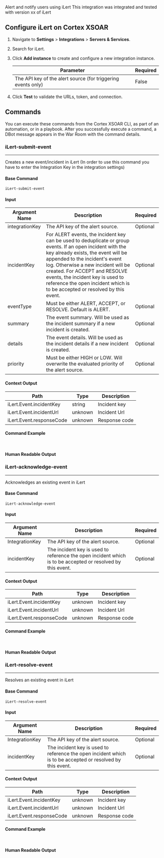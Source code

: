 Alert and notify users using iLert
This integration was integrated and tested with version xx of iLert
## Configure iLert on Cortex XSOAR

1. Navigate to **Settings** > **Integrations** > **Servers & Services**.
2. Search for iLert.
3. Click **Add instance** to create and configure a new integration instance.

    | **Parameter** | **Required** |
    | --- | --- |
    | The API key of the alert source (for triggering events only) | False |

4. Click **Test** to validate the URLs, token, and connection.
## Commands
You can execute these commands from the Cortex XSOAR CLI, as part of an automation, or in a playbook.
After you successfully execute a command, a DBot message appears in the War Room with the command details.
### iLert-submit-event
***
Creates a new event/incident in iLert (In order to use this command  you have to enter the Integration Key in the integration settings)


#### Base Command

`iLert-submit-event`
#### Input

| **Argument Name** | **Description** | **Required** |
| --- | --- | --- |
| integrationKey | The API key of the alert source. | Optional | 
| incidentKey | For ALERT events, the incident key can be used to deduplicate or group events. If an open incident with the key already exists, the event will be appended to the incident's event log. Otherwise a new incident will be created. For ACCEPT and RESOLVE events, the incident key is used to reference the open incident which is to be accepted or resolved by this event. | Optional | 
| eventType | Must be either ALERT, ACCEPT, or RESOLVE. Default is ALERT. | Optional | 
| summary | The event summary. Will be used as the incident summary if a new incident is created. | Optional | 
| details | The event details. Will be used as the incident details if a new incident is created. | Optional | 
| priority | Must be either HIGH or LOW. Will overwrite the evaluated priority of the alert source. | Optional | 


#### Context Output

| **Path** | **Type** | **Description** |
| --- | --- | --- |
| iLert.Event.incidentKey | string | Incident key | 
| iLert.Event.incidentUrl | unknown | Incident Url | 
| iLert.Event.responseCode | unknown | Response code | 


#### Command Example
``` ```

#### Human Readable Output



### iLert-acknowledge-event
***
Acknowledges an existing event in iLert


#### Base Command

`iLert-acknowledge-event`
#### Input

| **Argument Name** | **Description** | **Required** |
| --- | --- | --- |
| IntegrationKey | The API key of the alert source. | Optional | 
| incidentKey | The incident key is used to reference the open incident which is to be accepted or resolved by this event. | Optional | 


#### Context Output

| **Path** | **Type** | **Description** |
| --- | --- | --- |
| iLert.Event.incidentKey | unknown | Incident key | 
| iLert.Event.incidentUrl | unknown | Incident Url | 
| iLert.Event.responseCode | unknown | Response code | 


#### Command Example
``` ```

#### Human Readable Output



### iLert-resolve-event
***
Resolves an existing event in iLert


#### Base Command

`iLert-resolve-event`
#### Input

| **Argument Name** | **Description** | **Required** |
| --- | --- | --- |
| IntegrationKey | The API key of the alert source. | Optional | 
| incidentKey | The incident key is used to reference the open incident which is to be accepted or resolved by this event. | Optional | 


#### Context Output

| **Path** | **Type** | **Description** |
| --- | --- | --- |
| iLert.Event.incidentKey | unknown | Incident key | 
| iLert.Event.incidentUrl | unknown | Incident Url | 
| iLert.Event.responseCode | unknown | Response code | 


#### Command Example
``` ```

#### Human Readable Output


